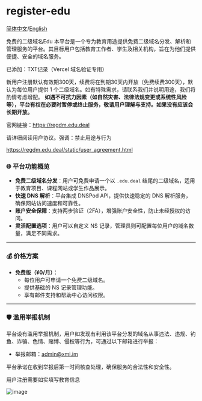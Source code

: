 # register-edu
[简体中文](https://github.com/xiaokun567/register-edu/blob/main/README.md)/[English](https://github.com/xiaokun567/register-edu/blob/main/READMEUS.md)

免费的二级域名Edu
本平台是一个专为教育用途提供免费二级域名分发、解析和管理服务的平台。其目标用户包括教育工作者、学生及相关机构，旨在为他们提供便捷、安全的域名服务。

已添加：TXT记录（Vercel 域名验证专用）

新用户注册默认有效期300天，续费将在到期30天内开放（免费续费300天），默认为每位用户提供 1 个二级域名。如有特殊需求，请联系我们并说明用途，我们将酌情考虑增配。
**如遇不可抗力因素（如自然灾害、法律法规变更或系统性风险等），平台有权在必要时暂停或终止服务，敬请用户理解与支持。如果没有应该会长期开放。**

官网链接：https://regdm.edu.deal

请详细阅读用户协议。强调：禁止用途与行为

https://regdm.edu.deal/static/user_agreement.html
### 🌐 平台功能概览

* **免费二级域名分发**：用户可免费申请一个以 `.edu.deal` 结尾的二级域名，适用于教育项目、课程网站或学生作品展示。
* **快速 DNS 解析**：平台集成 DNSPod API，提供快速稳定的 DNS 解析服务，确保网站访问速度和可靠性。
* **账户安全保障**：支持两步验证（2FA），增强账户安全性，防止未经授权的访问。
* **灵活配置选项**：用户可以自定义 NS 记录，管理员则可配置每位用户的域名数量，满足不同需求。
---
### 💰 价格方案

* **免费版（¥0/月）**：
  * 每位用户可申请一个免费二级域名。
  * 提供基础的 NS 记录管理功能。
  * 享有邮件支持和帮助中心访问权限。
---
### 🛡️ 滥用举报机制

平台设有滥用举报机制，用户如发现有利用该平台分发的域名从事违法、违规、钓鱼、诈骗、色情、赌博、侵权等行为，可通过以下邮箱进行举报：

* 举报邮箱：[admin@xmi.im](mailto:admin@xmi.im)

平台承诺在收到举报后第一时间核查处理，确保服务的合法性和安全性。

用户注册需要如实填写教育信息

![image](https://github.com/user-attachments/assets/96ae6399-9b1d-4a12-8fc4-1d8ca7472781)
